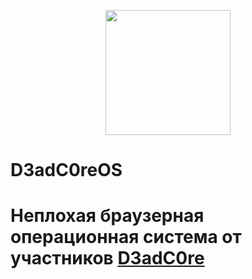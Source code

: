 <p align="center">
  <a href="https://purpl3-yt.github.io/D3adC0reOS/"><img width="200" height="200" src="https://user-images.githubusercontent.com/80628386/218265520-53173ba3-4e86-452c-a513-dac1822c865d.png"></a>
</p>

# <h1>D3adC0reOS</h1>
# Неплохая браузерная операционная система от участников [D3adC0re](https://t.me/d3adc0re)

